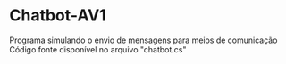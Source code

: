 # Chatbot-AV1
Programa simulando o envio de mensagens para meios de comunicação</br>
Código fonte disponível no arquivo "chatbot.cs"
